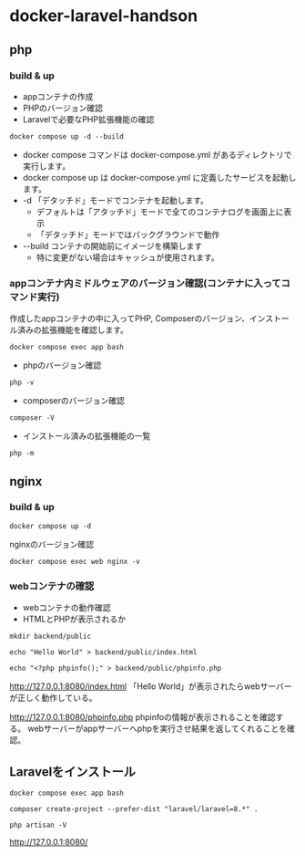 # docker-laravel-handson
## php
### build & up
- appコンテナの作成
- PHPのバージョン確認
- Laravelで必要なPHP拡張機能の確認

`docker compose up -d --build`

- docker compose コマンドは docker-compose.yml があるディレクトリで実行します。
- docker compose up は docker-compose.yml に定義したサービスを起動します。
- -d 「デタッチド」モードでコンテナを起動します。
  - デフォルトは「アタッチド」モードで全てのコンテナログを画面上に表示
  - 「デタッチド」モードではバックグラウンドで動作
- --build コンテナの開始前にイメージを構築します
  - 特に変更がない場合はキャッシュが使用されます。


### appコンテナ内ミドルウェアのバージョン確認(コンテナに入ってコマンド実行)
作成したappコンテナの中に入ってPHP, Composerのバージョン、インストール済みの拡張機能を確認します。

`docker compose exec app bash`

- phpのバージョン確認

`php -v`

- composerのバージョン確認

`composer -V`

- インストール済みの拡張機能の一覧

`php -m`

## nginx
### build & up
`docker compose up -d`

nginxのバージョン確認

`docker compose exec web nginx -v`

### webコンテナの確認
- webコンテナの動作確認
- HTMLとPHPが表示されるか

`mkdir backend/public`

`echo "Hello World" > backend/public/index.html`

`echo "<?php phpinfo();" > backend/public/phpinfo.php`

http://127.0.0.1:8080/index.html
「Hello World」が表示されたらwebサーバーが正しく動作している。

http://127.0.0.1:8080/phpinfo.php
phpinfoの情報が表示されることを確認する。
webサーバーがappサーバーへphpを実行させ結果を返してくれることを確認。

## Laravelをインストール
`docker compose exec app bash`

`composer create-project --prefer-dist "laravel/laravel=8.*" .`

`php artisan -V`

http://127.0.0.1:8080/